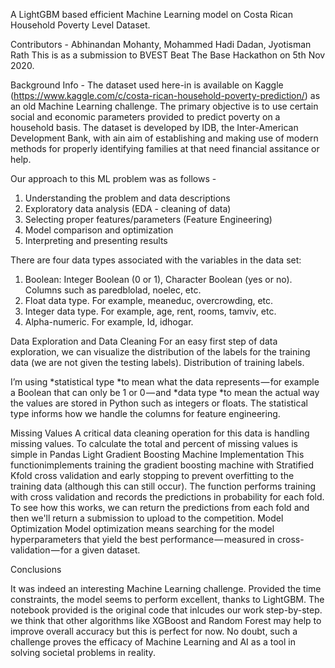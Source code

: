<heading> A LightGBM based efficient Machine Learning model on Costa Rican Household Poverty Level Dataset.

Contributors - Abhinandan Mohanty, Mohammed Hadi Dadan, Jyotisman Rath
This is as a submission to BVEST Beat The Base Hackathon on 5th Nov 2020.
  
Background Info -
The dataset used here-in is available on Kaggle (https://www.kaggle.com/c/costa-rican-household-poverty-prediction/) as an old Machine Learning challenge. The primary objective is to use certain social and economic parameters provided to predict poverty on a household basis. The dataset is developed by IDB, the Inter-American Development Bank, with ain aim of establishing and making use of modern methods for properly identifying families at that need financial assitance or help.

Our approach to this ML problem was as follows -
1.	Understanding the problem and data descriptions
2.	Exploratory data analysis (EDA - cleaning of data)
3.	Selecting proper features/parameters (Feature Engineering)
4.	Model comparison and optimization
5.	Interpreting and presenting results

There are four data types associated with the variables in the data set:
1.	Boolean: Integer Boolean (0 or 1), Character Boolean (yes or no). Columns such as paredblolad, noelec, etc. <br>
2.	Float data type. For example, meaneduc, overcrowding, etc. <br>
3.	Integer data type. For example, age, rent, rooms, tamviv, etc. <br>
4.	Alpha-numeric. For example, Id, idhogar. <br>

Data Exploration and Data Cleaning
For an easy first step of data exploration, we can visualize the distribution of the labels for the training data (we are not given the testing labels).
Distribution of training labels.

I’m using *statistical type *to mean what the data represents — for example a Boolean that can only be 1 or 0 — and *data type *to mean the actual way the values are stored in Python such as integers or floats. The statistical type informs how we handle the columns for feature engineering.

Missing Values
A critical data cleaning operation for this data is handling missing values. To calculate the total and percent of missing values is simple in Pandas
Light Gradient Boosting Machine Implementation
This functionimplements training the gradient boosting machine with Stratified Kfold cross validation and early stopping to prevent overfitting to the training data (although this can still occur). The function performs training with cross validation and records the predictions in probability for each fold. To see how this works, we can return the predictions from each fold and then we'll return a submission to upload to the competition.
Model Optimization
Model optimization means searching for the model hyperparameters that yield the best performance — measured in cross-validation — for a given dataset.

Conclusions

It was indeed an interesting Machine Learning challenge. Provided the time constraints, the model seems to perform excellent, thanks to LightGBM. The notebook provided is the original code that inlcudes our work step-by-step. we think that other algorithms like XGBoost and Random Forest may help to improve overall accuracy but this is perfect for now. No doubt, such a challenge proves the efficacy of Machine Learning and AI as a tool in solving societal problems in reality.

